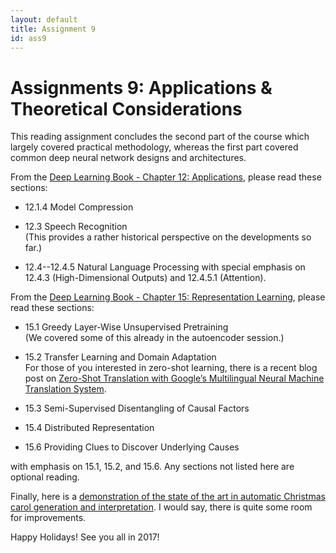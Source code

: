 ```yaml
---
layout: default
title: Assignment 9
id: ass9
---
```



# Assignments 9: Applications & Theoretical Considerations

This reading assignment concludes the second part of the course which largely covered practical methodology, whereas the first part covered common deep neural network designs and architectures.

From the [Deep Learning Book - Chapter 12: Applications](http://www.deeplearningbook.org/contents/applications.html), please read these sections:

* 12.1.4 Model Compression

* 12.3 Speech Recognition  
	(This provides a rather historical perspective on the developments so far.)

* 12.4--12.4.5 Natural Language Processing 
	with special emphasis on
	12.4.3 (High-Dimensional Outputs) and 
	12.4.5.1 (Attention).


From the [Deep Learning Book - Chapter 15: Representation Learning](http://www.deeplearningbook.org/contents/representation.html), please read these sections:

* 15.1 Greedy Layer-Wise Unsupervised Pretraining  
	(We covered some of this already in the autoencoder session.)

* 15.2 Transfer Learning and Domain Adaptation  
	For those of you interested in zero-shot learning, there is a recent blog post on [Zero-Shot Translation with Google’s Multilingual Neural Machine Translation System](https://research.googleblog.com/2016/11/zero-shot-translation-with-googles.html).

* 15.3 Semi-Supervised Disentangling of Causal Factors 

* 15.4 Distributed Representation

* 15.6 Providing Clues to Discover Underlying Causes

with emphasis on 15.1, 15.2, and 15.6.
Any sections not listed here are optional reading.


Finally, here is a [demonstration of the state of the art in automatic Christmas carol generation and interpretation](https://vimeo.com/192711856). I would say, there is quite some room for improvements. 

Happy Holidays! See you all in 2017!

